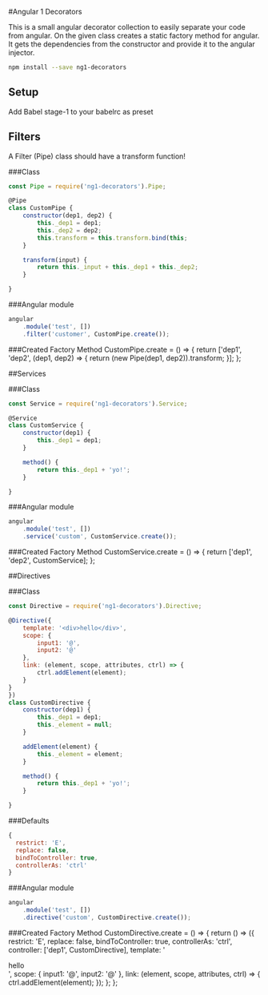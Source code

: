 #Angular 1 Decorators

This is a small angular decorator collection to easily separate your code from angular. On the given class creates 
a static factory method for angular. It gets the dependencies from the constructor and provide it to the angular injector. 

```bash
npm install --save ng1-decorators
```

## Setup
 
Add Babel stage-1 to your babelrc as preset

## Filters

A Filter (Pipe) class should have a transform function!

###Class

```javascript
const Pipe = require('ng1-decorators').Pipe;

@Pipe
class CustomPipe {
    constructor(dep1, dep2) {
        this._dep1 = dep1;
        this._dep2 = dep2;
        this.transform = this.transform.bind(this;
    }

    transform(input) {
        return this._input + this._dep1 + this._dep2;
    }

}
```

###Angular module

```javascript
angular
    .module('test', [])
    .filter('customer', CustomPipe.create());
```

###Created Factory Method
CustomPipe.create = () => {
    return ['dep1', 'dep2', (dep1, dep2) => {
      return (new Pipe(dep1, dep2)).transform;
    }];
};


##Services

###Class
```javascript
const Service = require('ng1-decorators').Service;

@Service
class CustomService {
    constructor(dep1) {
        this._dep1 = dep1;
    }

    method() {
        return this._dep1 + 'yo!';
    }

}
```

###Angular module
```javascript
angular
    .module('test', [])
    .service('custom', CustomService.create());
```

###Created Factory Method
CustomService.create = () => {
    return ['dep1', 'dep2', CustomService];
};

##Directives

###Class
```javascript
const Directive = require('ng1-decorators').Directive;

@Directive({
    template: '<div>hello</div>',
    scope: {
        input1: '@',
        input2: '@'
    },
    link: (element, scope, attributes, ctrl) => {
        ctrl.addElement(element);
    }
}
})
class CustomDirective {
    constructor(dep1) {
        this._dep1 = dep1;
        this._element = null;
    }

    addElement(element) {
        this._element = element;
    }

    method() {
        return this._dep1 + 'yo!';
    }

}
```
###Defaults
```javascript
{
  restrict: 'E',
  replace: false,
  bindToController: true,
  controllerAs: 'ctrl'
}
```


###Angular module
```javascript
angular
    .module('test', [])
    .directive('custom', CustomDirective.create());
```

###Created Factory Method
CustomDirective.create = () => {
    return () => ({
        restrict: 'E',
        replace: false,
        bindToController: true,
        controllerAs: 'ctrl',
        controller: ['dep1', CustomDirective], 
        template: '<div>hello</div>',
        scope: {
            input1: '@',
            input2: '@'
        },
        link: (element, scope, attributes, ctrl) => {
            ctrl.addElement(element);
        });
    };
};
